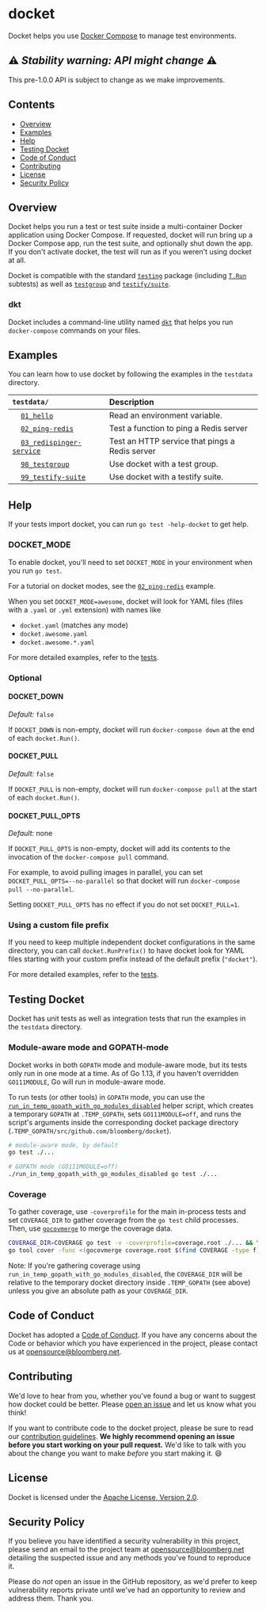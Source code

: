 # docket

Docket helps you use [Docker Compose](https://docs.docker.com/compose/overview/)
to manage test environments.

## &#x26A0; **_Stability warning: API might change_** &#x26A0;

This pre-1.0.0 API is subject to change as we make improvements.

## Contents

- [Overview](#overview)
- [Examples](#examples)
- [Help](#help)
- [Testing Docket](#testing-docket)
- [Code of Conduct](#code-of-conduct)
- [Contributing](#contributing)
- [License](#license)
- [Security Policy](#security-policy)

## Overview

Docket helps you run a test or test suite inside a multi-container Docker
application using Docker Compose. If requested, docket will run bring up a
Docker Compose app, run the test suite, and optionally shut down the app. If you
don't activate docket, the test will run as if you weren't using docket at all.

Docket is compatible with the standard [`testing`](https://godoc.org/testing)
package (including [`T.Run`](https://godoc.org/testing#T.Run) subtests) as well
as [`testgroup`](https://github.com/bloomberg/go-testgroup) and
[`testify/suite`](https://github.com/stretchr/testify/blob/master/README.md#suite-package).

### dkt

Docket includes a command-line utility named [`dkt`](dkt) that helps you run
`docker-compose` commands on your files.

## Examples

You can learn how to use docket by following the examples in the `testdata`
directory.

| `testdata/`                                                                    | Description                                    |
| :----------------------------------------------------------------------------- | :--------------------------------------------- |
| &nbsp;&nbsp;&nbsp; [`01_hello`](testdata/01_hello)                             | Read an environment variable.                  |
| &nbsp;&nbsp;&nbsp; [`02_ping-redis`](testdata/02_ping-redis)                   | Test a function to ping a Redis server         |
| &nbsp;&nbsp;&nbsp; [`03_redispinger-service`](testdata/03_redispinger-service) | Test an HTTP service that pings a Redis server |
| &nbsp;&nbsp;&nbsp; [`98_testgroup`](testdata/98_testgroup)                     | Use docket with a test group.                  |
| &nbsp;&nbsp;&nbsp; [`99_testify-suite`](testdata/99_testify-suite)             | Use docket with a testify suite.               |

## Help

If your tests import docket, you can run `go test -help-docket` to get help.

### DOCKET_MODE

To enable docket, you'll need to set `DOCKET_MODE` in your environment when you
run `go test`.

For a tutorial on docket modes, see the
[`02_ping-redis`](testdata/02_ping-redis) example.

When you set `DOCKET_MODE=awesome`, docket will look for YAML files (files with
a `.yaml` or `.yml` extension) with names like

- `docket.yaml` (matches any mode)
- `docket.awesome.yaml`
- `docket.awesome.*.yaml`

For more detailed examples, refer to the
[tests](internal/compose/files_internal_test.go).

### Optional

#### DOCKET_DOWN

_Default:_ `false`

If `DOCKET_DOWN` is non-empty, docket will run `docker-compose down` at the end
of each `docket.Run()`.

#### DOCKET_PULL

_Default:_ `false`

If `DOCKET_PULL` is non-empty, docket will run `docker-compose pull` at the
start of each `docket.Run()`.

#### DOCKET_PULL_OPTS

_Default:_ none

If `DOCKET_PULL_OPTS` is non-empty, docket will add its contents to the
invocation of the `docker-compose pull` command.

For example, to avoid pulling images in parallel, you can set
`DOCKET_PULL_OPTS=--no-parallel` so that docket will run
`docker-compose pull --no-parallel`.

Setting `DOCKET_PULL_OPTS` has no effect if you do not set `DOCKET_PULL=1`.

### Using a custom file prefix

If you need to keep multiple independent docket configurations in the same
directory, you can call `docket.RunPrefix()` to have docket look for YAML files
starting with your custom prefix instead of the default prefix (`"docket"`).

For more detailed examples, refer to the
[tests](internal/compose/files_internal_test.go).

## Testing Docket

Docket has unit tests as well as integration tests that run the examples in the
`testdata` directory.

### Module-aware mode and GOPATH-mode

Docket works in both `GOPATH` mode and module-aware mode, but its tests only run
in one mode at a time. As of Go 1.13, if you haven't overridden `GO111MODULE`,
Go will run in module-aware mode.

To run tests (or other tools) in `GOPATH` mode, you can use the
[`run_in_temp_gopath_with_go_modules_disabled`](run_in_temp_gopath_with_go_modules_disabled)
helper script, which creates a temporary `GOPATH` at `.TEMP_GOPATH`, sets
`GO111MODULE=off`, and runs the script's arguments inside the corresponding
docket package directory (`.TEMP_GOPATH/src/github.com/bloomberg/docket`).

```sh
# module-aware mode, by default
go test ./...

# GOPATH mode (GO111MODULE=off)
./run_in_temp_gopath_with_go_modules_disabled go test ./...
```

### Coverage

To gather coverage, use `-coverprofile` for the main in-process tests and set
`COVERAGE_DIR` to gather coverage from the `go test` child processes. Then, use
[`gocovmerge`](https://github.com/wadey/gocovmerge) to merge the coverage data.

```sh
COVERAGE_DIR=COVERAGE go test -v -coverprofile=coverage.root ./... && \
go tool cover -func <(gocovmerge coverage.root $(find COVERAGE -type f))
```

Note: If you're gathering coverage using
`run_in_temp_gopath_with_go_modules_disabled`, the `COVERAGE_DIR` will be
relative to the temporary docket directory inside `.TEMP_GOPATH` (see above)
unless you give an absolute path as your `COVERAGE_DIR`.

## Code of Conduct

Docket has adopted a
[Code of Conduct](https://github.com/bloomberg/.github/blob/master/CODE_OF_CONDUCT.md).
If you have any concerns about the Code or behavior which you have experienced
in the project, please contact us at opensource@bloomberg.net.

## Contributing

We'd love to hear from you, whether you've found a bug or want to suggest how
docket could be better. Please
[open an issue](https://github.com/bloomberg/docket/issues/new/choose) and let
us know what you think!

If you want to contribute code to the docket project, please be sure to read our
[contribution guidelines](https://github.com/bloomberg/.github/blob/master/CONTRIBUTING.md).
**We highly recommend opening an issue before you start working on your pull
request.** We'd like to talk with you about the change you want to make _before_
you start making it. :smile:

## License

Docket is licensed under the [Apache License, Version 2.0](LICENSE).

## Security Policy

If you believe you have identified a security vulnerability in this project,
please send an email to the project team at opensource@bloomberg.net detailing
the suspected issue and any methods you've found to reproduce it.

Please do _not_ open an issue in the GitHub repository, as we'd prefer to keep
vulnerability reports private until we've had an opportunity to review and
address them. Thank you.

